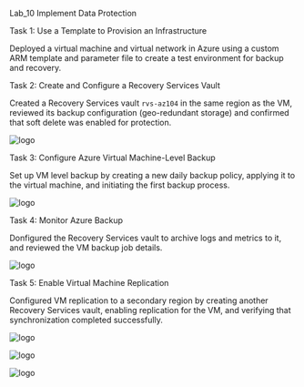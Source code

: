 Lab_10 Implement Data Protection

Task 1: Use a Template to Provision an Infrastructure

Deployed a virtual machine and virtual network in Azure using a custom ARM template and parameter file to create a test environment for backup and recovery.

Task 2: Create and Configure a Recovery Services Vault

Created a Recovery Services vault  `rvs-az104` in the same region as the VM, reviewed its backup configuration (geo-redundant storage) and confirmed that soft delete was enabled for protection.

![logo](https://github.com/dy1000/Azure-Administrator-AZ-104-Labs/blob/main/Labs/All-Files/lab10-pic1.png)

Task 3: Configure Azure Virtual Machine-Level Backup

Set up VM level backup by creating a new daily backup policy, applying it to the virtual machine, and initiating the first backup process.

![logo](https://github.com/dy1000/Azure-Administrator-AZ-104-Labs/blob/main/Labs/All-Files/lab10-pic2.png)



Task 4: Monitor Azure Backup

Donfigured the Recovery Services vault to archive logs and metrics to it, and reviewed the VM backup job details.

![logo](https://github.com/dy1000/Azure-Administrator-AZ-104-Labs/blob/main/Labs/All-Files/lab10-pic3.png)

Task 5: Enable Virtual Machine Replication

Configured VM replication to a secondary region by creating another Recovery Services vault, enabling replication for the VM, and verifying that synchronization completed successfully.

![logo](https://github.com/dy1000/Azure-Administrator-AZ-104-Labs/blob/main/Labs/All-Files/lab10-pic4.png)

![logo](https://github.com/dy1000/Azure-Administrator-AZ-104-Labs/blob/main/Labs/All-Files/lab10-pic5.png)

![logo](https://github.com/dy1000/Azure-Administrator-AZ-104-Labs/blob/main/Labs/All-Files/lab10-pic6.png)
